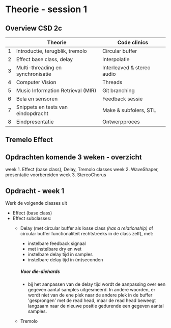 
# Theorie - session 1

## Overview CSD 2c
|   | Theorie                             |Code clinics               |
|---|---|---|
| 1 | Introductie, terugblik, tremolo     |Circular buffer            |
| 2 | Effect base class, delay            |Interpolatie               |
| 3 | Multi-threading en synchronisatie   |Interleaved & stereo audio |
| 4 | Computer Vision                     |Threads                    |
| 5 | Music Information Retrieval (MIR)   |Git branching              |
| 6 | Bela en sensoren                    |Feedback sessie            |
| 7 | Snippets en tests van eindopdracht  |Make & subfolers, STL      |
| 8 | Eindpresentatie                     |Ontwerpproces              |

## Tremelo Effect


## Opdrachten komende 3 weken - overzicht
week 1. Effect (base class), Delay, Tremolo classes
week 2. WaveShaper, presentatie voorbereiden
week 3. StereoChorus

## Opdracht - week 1
Werk de volgende classes uit
* Effect (base class)
* Effect subclasses:
  * Delay (met circular buffer als losse class _(has a relationship)_ of circular buffer functionaliteit rechtstreeks in de class zelf), met:
    * instelbare feedback signaal
    * met instelbare dry en wet
    * instelbare delay tijd in samples
    * instelbare delay tijd in (m)seconden

    ##### *Voor die-diehards*
      * bij het aanpassen van de delay tijd wordt de aanpassing over een gegeven aantal samples uitgesmeerd. In andere woorden, er wordt niet van de ene plek naar de andere plek in de buffer 'gesprongen' met de read head, maar de read head beweegt langzaam naar de nieuwe positie gedurende een gegeven aantal samples.

  * Tremolo
